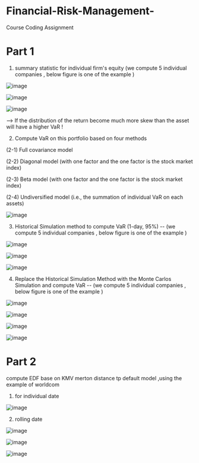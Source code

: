 # Financial-Risk-Management-

Course Coding Assignment


# Part 1 

1. summary statistic for individual firm's equity (we compute 5 individual companies , below figure is one of the example )

![image](https://user-images.githubusercontent.com/80143995/121986089-8563de00-cdc8-11eb-90c1-2a04553cba45.png)

![image](https://user-images.githubusercontent.com/80143995/121986216-b5ab7c80-cdc8-11eb-962d-d17c30374143.png)

![image](https://user-images.githubusercontent.com/80143995/121986234-ba703080-cdc8-11eb-89c5-64f08deb3464.png)

--> If the distribution of the return become much more skew than the asset will have a higher VaR !


2. Compute VaR on this portfolio based on four methods

(2-1) Full covariance model

(2-2) Diagonal model (with one factor and the one factor is the stock market index) 

(2-3) Beta model (with one factor and the one factor is the stock market index)

(2-4) Undiversified model (i.e., the summation of individual VaR on each assets)

![image](https://user-images.githubusercontent.com/80143995/121986348-e7244800-cdc8-11eb-89ff-19541fb65377.png)


3. Historical Simulation method to compute VaR (1-day, 95%) -- (we compute 5 individual companies , below figure is one of the example )

![image](https://user-images.githubusercontent.com/80143995/121986360-eee3ec80-cdc8-11eb-910a-bec8b77a862a.png)

![image](https://user-images.githubusercontent.com/80143995/121986395-00c58f80-cdc9-11eb-9366-1d41d6b9bc99.png)

![image](https://user-images.githubusercontent.com/80143995/121986397-03c08000-cdc9-11eb-9329-615e2bc5e21f.png)


4. Replace the Historical Simulation Method with the Monte Carlos Simulation and compute VaR  -- (we compute 5 individual companies , below figure is one of the example )

![image](https://user-images.githubusercontent.com/80143995/121986431-0d49e800-cdc9-11eb-9649-fc88ec04226e.png)

![image](https://user-images.githubusercontent.com/80143995/121986435-0fac4200-cdc9-11eb-8c7d-6418d25865bb.png)

![image](https://user-images.githubusercontent.com/80143995/121986447-15a22300-cdc9-11eb-8adf-557506ec1100.png)

![image](https://user-images.githubusercontent.com/80143995/121986460-189d1380-cdc9-11eb-998b-2eb4063e6125.png)



# Part 2 

compute EDF base on KMV merton distance tp default model ,using the example of worldcom

1. for individual date 

![image](https://user-images.githubusercontent.com/80143995/121986498-2eaad400-cdc9-11eb-9f43-a08a5d11837b.png)

2. rolling date

![image](https://user-images.githubusercontent.com/80143995/121986533-3ec2b380-cdc9-11eb-8ac3-4e93a0fe3328.png)

![image](https://user-images.githubusercontent.com/80143995/121986548-45512b00-cdc9-11eb-8b9f-ca2955e57168.png)

![image](https://user-images.githubusercontent.com/80143995/121986554-47b38500-cdc9-11eb-99ce-331ae8f663d7.png)

